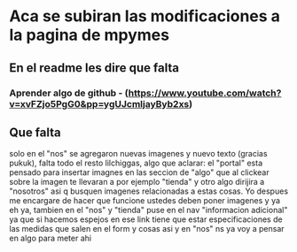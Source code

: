 # Aca se subiran las modificaciones a la pagina de mpymes

## En el readme les dire que falta

### Aprender algo de github - (https://www.youtube.com/watch?v=xvFZjo5PgG0&pp=ygUJcmljayByb2xs)


## Que falta
solo en el "nos" se agregaron nuevas imagenes y nuevo texto (gracias pukuk), falta todo el resto lilchiggas, algo que aclarar: el "portal" esta pensado para insertar imagnes en las seccion de "algo" que al clickear sobre la imagen te llevaran a por ejemplo "tienda" y otro algo dirijira a "nosotros" asi q busquen imagenes relacionadas a estas cosas. 
Yo despues me encargare de hacer que funcione ustedes deben poner imagenes y ya eh ya, tambien en el "nos" y "tienda" puse en el nav "informacion adicional" ya que si hacemos espejos en ese link tiene que estar especificaciones de las medidas que salen en el form y cosas asi y en "nos" ns ya voy a pensar en algo para meter ahi
